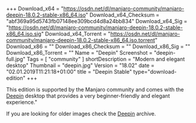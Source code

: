 +++
Download_x64 = "https://osdn.net/dl/manjaro-community/manjaro-deepin-18.0.2-stable-x86_64.iso"
Download_x64_Checksum = "abf369a95d5743fb07148ee309bcd4d8a24bb834"
Download_x64_Sig = "https://osdn.net/dl/manjaro-community/manjaro-deepin-18.0.2-stable-x86_64.iso.sig"
Download_x64_Torrent = "https://osdn.net/dl/manjaro-community/manjaro-deepin-18.0.2-stable-x86_64.iso.torrent"
Download_x86 = ""
Download_x86_Checksum = ""
Download_x86_Sig = ""
Download_x86_Torrent = ""
Name = "Deepin"
Screenshot = "deepin-full.jpg"
Tags = [ "community" ]
shortDescription = "Modern and elegant desktop"
Thumbnail = "deepin.jpg"
Version = "18.02"
date = "02.01.2019T11:21:18+01:00"
title = "Deepin Stable"
type="download-edition"
+++

This edition is supported by the Manjaro community and comes with the [Deepin](https://www.deepin.org/) desktop that provides a very beginner-friendly and elegant experience."

If you are looking for older images check the [Deepin](https://osdn.net/projects/manjaro-community/storage/z_release_archive/deepin) archive.


